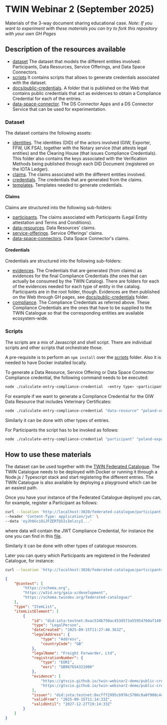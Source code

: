 # TWIN Webinar 2 (September 2025)

Materials of the 3-way document sharing educational case. 
*Note: If you want to experiment with these materials you can try to fork this repository with your own GH Pages* 

## Description of the resources available

* [dataset](./dataset) The dataset that models the different entities involved: Participants, Data Resources, Service Offerings, and Data Space Connectors.
* [scripts](./scripts/) It contains scripts that allows to generate credentials associated with the dataset.
* [docs/public-credentials](./docs/public-credentials/). A folder that is published on the Web that contains public credentials that act as evidences to obtain a Compliance Credential for each of the entries.
* [data-space-connector](./data-space-connector). The DS Connector Apps and a DS Connector Service that can be used for experimentation.

### Dataset

The dataset contains the following assets:

* [identities](./dataset/identities). The identities (DID) of the actors involved (GIW, Exporter, FFW, UK FSA), together with the Notary service (that attests legal entities) and the Clearing House (that issues Compliance Credentials). This folder also contains the keys associated with the Verification Methods being published through each DID Document (registered on the IOTA Ledger).
* [claims](./dataset/claims). The claims associated with the different entities involved.
* [credentials](./dataset/credentials/). The credentials that are generated from the claims.
* [templates](./dataset/templates). Templates needed to generate credentials.

#### Claims

Claims are structured into the following sub-folders:

* [participants](./dataset/claims/participants/). The claims associated with Participants (Legal Entity attestation and Terms and Conditions).
* [data-resources](./dataset/claims/data-resources/). Data Resources' claims.
* [service-offerings](./dataset/claims/service-offerings/). Service Offerings' claims.
* [data-space-connectors](./dataset/claims/data-space-connectors). Data Space Connector's claims.

#### Credentials

Credentials are structured into the following sub-folders:

* [evidences](./dataset/credentials/evidences/). The Credentials that are generated (from claims) as evidences for the final Compliance Credentials (the ones that can actually be consumed by the TWIN Catalog). There are folders for each of the evidences needed for each type of entity in the catalog. Participants are in the root folder, though. Evidences are then published on the Web through GH pages, see [docs/public-credentials](./docs/public-credentials/) folder.
* [compliance](./dataset/credentials/compliance). The Compliance Credentials as referred above. These Compliance Credentials are the ones that have to be supplied to the TWIN Catalogue so that the corresponding entities are available ecosystem-wide. 

### Scripts

The scripts are a mix of Javascript and shell script. There are individual scripts and other scripts that orchestrate those.

A pre-requisite is to perform an `npm install` over the [scripts](./scripts) folder. Also it is needed to have Docker installed locally.

To generate a Data Resource, Service Offering or Data Space Connector Compliance credential, the following command needs to be executed:

```sh
node ./calculate-entry-compliance-credential  <entry type> <participant name> <entry name> <entry id>
```

For example if we want to generate a Compliance Credential for the GIW Data Resource that includes Veterinary Certificates:

```sh
node ./calculate-entry-compliance-credential "data-resource" "poland-veterinary-agency" "giw-vet-cert" "https://twin.example.org/data-resources/vet-cert-doc-6ce567"
```

Similarly it can be done with other types of entries.

For Participants the script has to be invoked as follows:

```sh
node ./calculate-entry-compliance-credential "participant" "poland-exporter" 
```

## How to use these materials

The dataset can be used together with the [TWIN Federated Catalogue](https://github.com/twinfoundation/federated-catalogue). The TWIN Catalogue needs to be deployed with Docker or running it through a Node.js / Typescript stack and start registering the different entries. The TWIN Catalogue is also available by deploying a playground which can be an easiest path.

Once you have your instance of the Federated Catalogue deployed you can, for example, register a Participant as follows:

```sh
curl --location 'http://localhost:3020/federated-catalogue/participant-credentials' \
--header 'Content-Type: application/jwt' \
--data 'eyJhbGciOiJFZERTQSIsImlzcyI...'
```

where data will contain the JWT Compliance Credential, for instance the one you can find in this [file](./dataset/credentials/compliance/ffw-compliant-participant.json).

Similarly it can be done with other types of catalogue resources.

Later you can query which Participants are registered in the Federated Catalogue, for instance:

```sh
curl --location 'http://localhost:3020/federated-catalogue/participants'
```

```json
{
    "@context": [
        "https://schema.org",
        "https://w3id.org/gaia-x/development",
        "https://schema.twindev.org/federated-catalogue/"
    ],
    "type": "ItemList",
    "itemListElement": [
        {
            "id": "did:iota:testnet:0xac534b750ac453d573a55954760af140f87358c7be9a18000a831c452c32f246",
            "type": "LegalPerson",
            "dateCreated": "2025-09-15T11:27:40.363Z",
            "legalAddress": {
                "type": "Address",
                "countryCode": "GB"
            },
            "legalName": "Freight Forwarder, Ltd",
            "registrationNumber": {
                "type": "EORI",
                "eori": "GB987654321000"
            },
            "evidence": [
                "https://gtscio.github.io/twin-webinar2-demo/public-credentials/ffw-legal-entity.json",
                "https://gtscio.github.io/twin-webinar2-demo/public-credentials/ffw-terms-and-conditions.json"
            ],
            "issuer": "did:iota:testnet:0xcfff2995cb976c5706c8a0f908c4c9819d575bf85797d1294657dd1a0775899d",
            "validFrom": "2025-09-15T11:14:33Z",
            "validUntil": "2027-12-27T19:14:33Z"
        }
    ]
}
```
